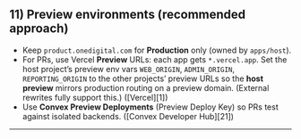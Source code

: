 ## 11) Preview environments (recommended approach)

* Keep `product.onedigital.com` for **Production** only (owned by `apps/host`).
* For PRs, use Vercel **Preview** URLs: each app gets `*.vercel.app`. Set the host project’s preview env vars `WEB_ORIGIN`, `ADMIN_ORIGIN`, `REPORTING_ORIGIN` to the other projects’ preview URLs so the **host preview** mirrors production routing on a preview domain. (External rewrites fully support this.) ([Vercel][1])
* Use **Convex Preview Deployments** (Preview Deploy Key) so PRs test against isolated backends. ([Convex Developer Hub][21])

---

